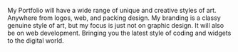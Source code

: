 My Portfolio will have a wide range of unique and creative styles of art. Anywhere from logos, web, and packing design. My branding is a classy genuine style of art, but my focus is just not on graphic design. It will also be on web development. Bringing you the latest style of coding and widgets to the digital world. 


